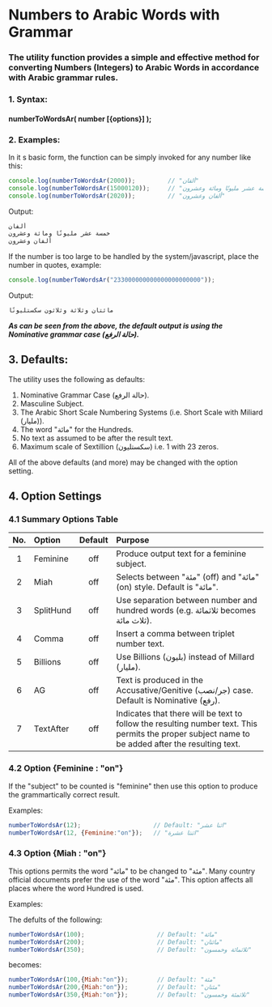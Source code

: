 # Numbers to Arabic Words with Grammar

### The utility function provides a simple and effective method for converting Numbers (Integers) to Arabic Words in accordance with Arabic grammar rules.

### 1. Syntax:

#### numberToWordsAr( number [{options}] );

### 2. Examples:

In it s basic form, the function can be simply invoked for any number like this:

```javascript
console.log(numberToWordsAr(2000));         // "ألفان"
console.log(numberToWordsAr(15000120));     // "خمسة عشر مليونًا ومائة وعشرون"
console.log(numberToWordsAr(2020));         // "ألفان وعشرون"

```
Output:
```javascript
ألفان
خمسة عشر مليونًا ومائة وعشرون
ألفان وعشرون
```

If the number is too large to be handled by the system/javascript, place the number in quotes, example:

```javascript
console.log(numberToWordsAr("233000000000000000000000"));
```
Output:
```javascript
مائتان وثلاثة وثلاثون سكستليونًا
```

***As can be seen from the above, the default output is using the Nominative grammar case (حالة الرفع).***

## 3. Defaults:

The utility uses the following as defaults:

1. Nominative Grammar Case (حالة الرفع).
2. Masculine Subject.
3. The Arabic Short Scale Numbering Systems (i.e. Short Scale with Miliard (مليار)).
4. The word "مائة" for the Hundreds.
5. No text as assumed to be after the result text.
6. Maximum scale of Sextillion (سكستليون) i.e. 1 with 23 zeros.

All of the above defaults (and more) may be changed with the option setting.

## 4. Option Settings

### 4.1 Summary Options Table

| No.| Option |Default|Purpose  
|:---:|:---|:---:|:-----
|1|Feminine       |off| Produce output text for a feminine subject.
|2|Miah           |off| Selects between "مئة" (off) and "مائة" (on) style. Default is "مائة".
|3|SplitHund      |off| Use separation between number and hundred words (e.g. ثلاثمائة becomes ثلاث مائة).
|4|Comma          |off| Insert a comma between triplet number text.
|5|Billions       |off| Use Billions (بليون) instead of Millard (مليار).
|6|AG             |off| Text is produced in the Accusative/Genitive (جر/نصب) case. Default is Nominative (رفع).
|7|TextAfter      |off| Indicates that there will be text to follow the resulting number text. This permits the proper subject name to be added after the resulting text.

### 4.2 Option {Feminine : "on"}

If the "subject" to be counted is "feminine" then use this option to produce the grammartically correct result.

Examples:

```javascript
numberToWordsAr(12);                    // Default: "اثنا عشر"
numberToWordsAr(12, {Feminine:"on"});   // "اثنتا عشرة"
```

### 4.3 Option {Miah : "on"}

This options permits the word "مائة" to be changed to "مئة". Many country official documents prefer the use of the word "مئة".
This option affects all places where the word Hundred is used.

Examples:

The defults of the following:

```javascript
numberToWordsAr(100);                    // Default: "مائة"
numberToWordsAr(200);                    // Default: "مائتان"
numberToWordsAr(350);                    // Default: "ثلاثمائة وخمسون"
```
becomes:

```javascript
numberToWordsAr(100,{Miah:"on"});        // Default: "مئة"
numberToWordsAr(200,{Miah:"on"});        // Default: "مئتان"
numberToWordsAr(350,{Miah:"on"});        // Default: "ثلاثمئة وخمسون"
```
